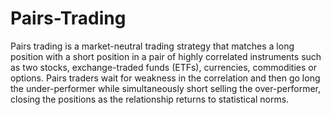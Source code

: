 # Pairs-Trading
Pairs trading is a market-neutral trading strategy that matches a long position with a short position in a pair of highly correlated instruments such as two stocks, exchange-traded funds (ETFs), currencies, commodities or options. Pairs traders wait for weakness in the correlation and then go long the under-performer while simultaneously short selling the over-performer, closing the positions as the relationship returns to statistical norms.
